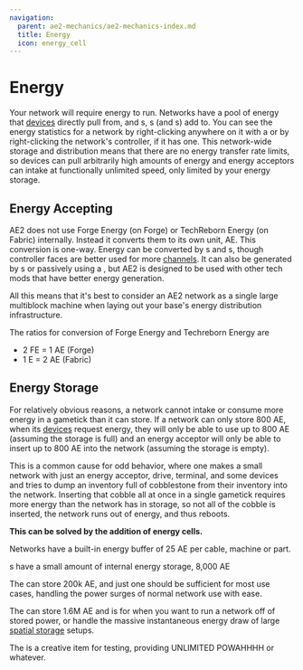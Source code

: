 ```yaml
---
navigation:
  parent: ae2-mechanics/ae2-mechanics-index.md
  title: Energy
  icon: energy_cell
---
```


# Energy

Your network will require energy to run. Networks have a pool of energy that [devices](../ae2-mechanics/devices.md) directly pull from, and
<ItemLink id="vibration_chamber" />s, <ItemLink id="energy_acceptor" />s (and <ItemLink id="controller" />s) add to. You can
see the energy statistics for a network by right-clicking anywhere on it with a <ItemLink id="network_tool" /> or by
right-clicking the network's controller, if it has one. This network-wide storage and distribution  means that
there are no energy transfer rate limits, so devices can pull arbitrarily high amounts of energy and
energy acceptors can intake at functionally unlimited speed, only limited by your energy storage.

## Energy Accepting

<Row>
  <BlockImage id="energy_acceptor" scale="4" />

  <GameScene zoom="4" background="transparent">
  <ImportStructure src="../assets/blocks/cable_energy_acceptor.snbt" />
  </GameScene>

  <BlockImage id="controller" p:state="online" scale="4" />

  <BlockImage id="vibration_chamber" p:active="true" scale="4" />

  <BlockImage id="crystal_resonance_generator" scale="4" />
</Row>

AE2 does not use Forge Energy (on Forge) or TechReborn Energy (on Fabric) internally. Instead it converts them to
its own unit, AE. This conversion is one-way. Energy can be converted by <ItemLink id="energy_acceptor" />s and
<ItemLink id="controller" />s, though controller faces are better used for more [channels](../ae2-mechanics/channels.md).
It can also be generated by <ItemLink id="vibration_chamber" />s or passively using a <ItemLink id="crystal_resonance_generator" />, but AE2 is designed
to be used with other tech mods that have better energy generation.

All this means that it's best to consider an AE2 network as a single large multiblock machine when laying out your base's
energy distribution infrastructure.

The ratios for conversion of Forge Energy and Techreborn Energy are

*   2 FE = 1 AE (Forge)
*   1 E  = 2 AE (Fabric)

## Energy Storage

<Row>
  <BlockImage id="energy_cell" scale="4" p:fullness="4" />

  <BlockImage id="dense_energy_cell" scale="4" p:fullness="4" />

  <BlockImage id="creative_energy_cell" scale="4" />
</Row>

For relatively obvious reasons, a network cannot intake or consume more energy in a gametick than it can store. If a network
can only store 800 AE, when its [devices](../ae2-mechanics/devices.md) request energy, they will only be able to use up to 800 AE (assuming the storage is full)
and an energy acceptor will only be able to insert up to 800 AE into the network (assuming the storage is empty).

This is a common cause for odd behavior, where one makes a small network with just an energy acceptor, drive, terminal, and
some devices and tries to dump an inventory full of cobblestone from their inventory into the network. Inserting that cobble all at once in a
single gametick requires more energy than the network has in storage, so not all of the cobble is inserted, the network
runs out of energy, and thus reboots.

**This can be solved by the addition of energy cells.**

Networks have a built-in energy buffer of 25 AE per cable, machine or part.

<ItemLink id="controller" />s have a small amount of internal energy storage, 8,000 AE

The <ItemLink id="energy_cell" /> can store 200k AE, and just one should be sufficient for most use cases, handling the power surges
of normal network use with ease.

The <ItemLink id="dense_energy_cell" /> can store 1.6M AE and is for when you want to run a network off of stored power, or
handle the massive instantaneous energy draw of large [spatial storage](spatial-io.md) setups.

The <ItemLink id="creative_energy_cell" /> is a creative item for testing, providing UNLIMITED POWAHHHH or whatever.
